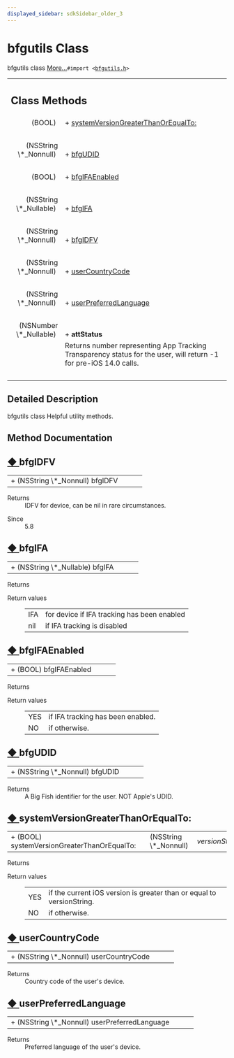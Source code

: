 ```yaml
---
displayed_sidebar: sdkSidebar_older_3
---  
```

# bfgutils Class 

<div class="contents">bfgutils class    <a href="interfacebfgutils.html#details">More...</a><code>#import &lt;<a class="el" href="bfgutils_8h_source.html">bfgutils.h</a>&gt;</code><table class="memberdecls"><tr class="heading"><td colspan="2"><h2 class="groupheader"><a id="pub-static-methods" name="pub-static-methods"></a> Class Methods</h2></td></tr><tr class="memitem:ac2d20781a550a019ba317fbfcc5e7442"><td class="memItemLeft" align="right" valign="top">(BOOL)&#160;</td><td class="memItemRight" valign="bottom">+ <a class="el" href="interfacebfgutils.html#ac2d20781a550a019ba317fbfcc5e7442">systemVersionGreaterThanOrEqualTo:</a></td></tr><tr class="separator:ac2d20781a550a019ba317fbfcc5e7442"><td class="memSeparator" colspan="2">&#160;</td></tr><tr class="memitem:afc2842c83ea4cac239827be7af4fb30b"><td class="memItemLeft" align="right" valign="top">(NSString \*_Nonnull)&#160;</td><td class="memItemRight" valign="bottom">+ <a class="el" href="interfacebfgutils.html#afc2842c83ea4cac239827be7af4fb30b">bfgUDID</a></td></tr><tr class="separator:afc2842c83ea4cac239827be7af4fb30b"><td class="memSeparator" colspan="2">&#160;</td></tr><tr class="memitem:a7259b2acf8b5baa76bfb93cb3f8303eb"><td class="memItemLeft" align="right" valign="top">(BOOL)&#160;</td><td class="memItemRight" valign="bottom">+ <a class="el" href="interfacebfgutils.html#a7259b2acf8b5baa76bfb93cb3f8303eb">bfgIFAEnabled</a></td></tr><tr class="separator:a7259b2acf8b5baa76bfb93cb3f8303eb"><td class="memSeparator" colspan="2">&#160;</td></tr><tr class="memitem:a0f548f70f6ec95280b01e77416432fea"><td class="memItemLeft" align="right" valign="top">(NSString \*_Nullable)&#160;</td><td class="memItemRight" valign="bottom">+ <a class="el" href="interfacebfgutils.html#a0f548f70f6ec95280b01e77416432fea">bfgIFA</a></td></tr><tr class="separator:a0f548f70f6ec95280b01e77416432fea"><td class="memSeparator" colspan="2">&#160;</td></tr><tr class="memitem:a9f633b3c22468bbd9ba5e26e87825845"><td class="memItemLeft" align="right" valign="top">(NSString \*_Nonnull)&#160;</td><td class="memItemRight" valign="bottom">+ <a class="el" href="interfacebfgutils.html#a9f633b3c22468bbd9ba5e26e87825845">bfgIDFV</a></td></tr><tr class="separator:a9f633b3c22468bbd9ba5e26e87825845"><td class="memSeparator" colspan="2">&#160;</td></tr><tr class="memitem:a3e427f96421b95bd9dde608b19a57640"><td class="memItemLeft" align="right" valign="top">(NSString \*_Nonnull)&#160;</td><td class="memItemRight" valign="bottom">+ <a class="el" href="interfacebfgutils.html#a3e427f96421b95bd9dde608b19a57640">userCountryCode</a></td></tr><tr class="separator:a3e427f96421b95bd9dde608b19a57640"><td class="memSeparator" colspan="2">&#160;</td></tr><tr class="memitem:a633aa099bdd70c49ba66e74ebaff3cbc"><td class="memItemLeft" align="right" valign="top">(NSString \*_Nonnull)&#160;</td><td class="memItemRight" valign="bottom">+ <a class="el" href="interfacebfgutils.html#a633aa099bdd70c49ba66e74ebaff3cbc">userPreferredLanguage</a></td></tr><tr class="separator:a633aa099bdd70c49ba66e74ebaff3cbc"><td class="memSeparator" colspan="2">&#160;</td></tr><tr class="memitem:a1222c0b5d0be4c91816a067fe4b6a6e4"><td class="memItemLeft" align="right" valign="top"><a id="a1222c0b5d0be4c91816a067fe4b6a6e4" name="a1222c0b5d0be4c91816a067fe4b6a6e4"></a> (NSNumber \*_Nullable)&#160;</td><td class="memItemRight" valign="bottom">+ <b>attStatus</b></td></tr><tr class="memdesc:a1222c0b5d0be4c91816a067fe4b6a6e4"><td class="mdescLeft">&#160;</td><td class="mdescRight">Returns number representing App Tracking Transparency status for the user, will return -1 for pre-iOS 14.0 calls. <br /></td></tr><tr class="separator:a1222c0b5d0be4c91816a067fe4b6a6e4"><td class="memSeparator" colspan="2">&#160;</td></tr></table><a name="details" id="details"></a><h2 class="groupheader">Detailed Description</h2><div class="textblock">bfgutils class Helpful utility methods. </div><h2 class="groupheader">Method Documentation</h2><a id="a9f633b3c22468bbd9ba5e26e87825845" name="a9f633b3c22468bbd9ba5e26e87825845"></a><h2 class="memtitle"><span class="permalink"><a href="#a9f633b3c22468bbd9ba5e26e87825845">&#9670;&nbsp;</a></span>bfgIDFV</h2><div class="memitem"><div class="memproto"><table class="memname"><tr><td class="memname">+ (NSString \*_Nonnull) bfgIDFV </td><td></td><td class="paramname"></td><td></td></tr></table></div><div class="memdoc"><dl class="section return"><dt>Returns</dt><dd>IDFV for device, can be nil in rare circumstances. </dd></dl><dl class="section since"><dt>Since</dt><dd>5.8 </dd></dl></div></div><a id="a0f548f70f6ec95280b01e77416432fea" name="a0f548f70f6ec95280b01e77416432fea"></a><h2 class="memtitle"><span class="permalink"><a href="#a0f548f70f6ec95280b01e77416432fea">&#9670;&nbsp;</a></span>bfgIFA</h2><div class="memitem"><div class="memproto"><table class="memname"><tr><td class="memname">+ (NSString \*_Nullable) bfgIFA </td><td></td><td class="paramname"></td><td></td></tr></table></div><div class="memdoc"><dl class="section return"><dt>Returns</dt><dd></dd></dl><dl class="retval"><dt>Return values</dt><dd><table class="retval"><tr><td class="paramname">IFA</td><td>for device if IFA tracking has been enabled </td></tr><tr><td class="paramname">nil</td><td>if IFA tracking is disabled </td></tr></table></dd></dl></div></div><a id="a7259b2acf8b5baa76bfb93cb3f8303eb" name="a7259b2acf8b5baa76bfb93cb3f8303eb"></a><h2 class="memtitle"><span class="permalink"><a href="#a7259b2acf8b5baa76bfb93cb3f8303eb">&#9670;&nbsp;</a></span>bfgIFAEnabled</h2><div class="memitem"><div class="memproto"><table class="memname"><tr><td class="memname">+ (BOOL) bfgIFAEnabled </td><td></td><td class="paramname"></td><td></td></tr></table></div><div class="memdoc"><dl class="section return"><dt>Returns</dt><dd></dd></dl><dl class="retval"><dt>Return values</dt><dd><table class="retval"><tr><td class="paramname">YES</td><td>if IFA tracking has been enabled. </td></tr><tr><td class="paramname">NO</td><td>if otherwise. </td></tr></table></dd></dl></div></div><a id="afc2842c83ea4cac239827be7af4fb30b" name="afc2842c83ea4cac239827be7af4fb30b"></a><h2 class="memtitle"><span class="permalink"><a href="#afc2842c83ea4cac239827be7af4fb30b">&#9670;&nbsp;</a></span>bfgUDID</h2><div class="memitem"><div class="memproto"><table class="memname"><tr><td class="memname">+ (NSString \*_Nonnull) bfgUDID </td><td></td><td class="paramname"></td><td></td></tr></table></div><div class="memdoc"><dl class="section return"><dt>Returns</dt><dd>A Big Fish identifier for the user. NOT Apple's UDID. </dd></dl></div></div><a id="ac2d20781a550a019ba317fbfcc5e7442" name="ac2d20781a550a019ba317fbfcc5e7442"></a><h2 class="memtitle"><span class="permalink"><a href="#ac2d20781a550a019ba317fbfcc5e7442">&#9670;&nbsp;</a></span>systemVersionGreaterThanOrEqualTo:</h2><div class="memitem"><div class="memproto"><table class="memname"><tr><td class="memname">+ (BOOL) systemVersionGreaterThanOrEqualTo: </td><td></td><td class="paramtype">(NSString \*_Nonnull)&#160;</td><td class="paramname"><em>versionString</em></td><td></td></tr></table></div><div class="memdoc"><dl class="section return"><dt>Returns</dt><dd></dd></dl><dl class="retval"><dt>Return values</dt><dd><table class="retval"><tr><td class="paramname">YES</td><td>if the current iOS version is greater than or equal to versionString. </td></tr><tr><td class="paramname">NO</td><td>if otherwise. </td></tr></table></dd></dl></div></div><a id="a3e427f96421b95bd9dde608b19a57640" name="a3e427f96421b95bd9dde608b19a57640"></a><h2 class="memtitle"><span class="permalink"><a href="#a3e427f96421b95bd9dde608b19a57640">&#9670;&nbsp;</a></span>userCountryCode</h2><div class="memitem"><div class="memproto"><table class="memname"><tr><td class="memname">+ (NSString \*_Nonnull) userCountryCode </td><td></td><td class="paramname"></td><td></td></tr></table></div><div class="memdoc"><dl class="section return"><dt>Returns</dt><dd>Country code of the user's device. </dd></dl></div></div><a id="a633aa099bdd70c49ba66e74ebaff3cbc" name="a633aa099bdd70c49ba66e74ebaff3cbc"></a><h2 class="memtitle"><span class="permalink"><a href="#a633aa099bdd70c49ba66e74ebaff3cbc">&#9670;&nbsp;</a></span>userPreferredLanguage</h2><div class="memitem"><div class="memproto"><table class="memname"><tr><td class="memname">+ (NSString \*_Nonnull) userPreferredLanguage </td><td></td><td class="paramname"></td><td></td></tr></table></div><div class="memdoc"><dl class="section return"><dt>Returns</dt><dd>Preferred language of the user's device. </dd></dl></div></div></div> 
